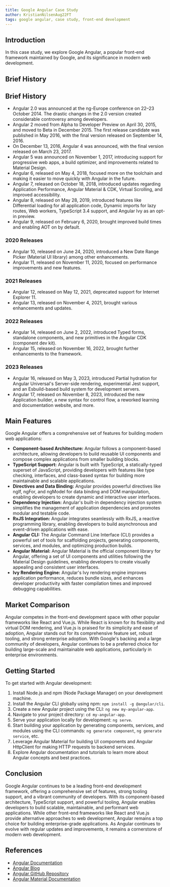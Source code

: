 ```yaml
---
title: Google Angular Case Study
author: KristianNilsenAug22FT
tags: google angular, case study, front-end development
---
```


## Introduction

In this case study, we explore Google Angular, a popular front-end framework maintained by Google, and its significance in modern web development.


## Brief History

## Brief History

- Angular 2.0 was announced at the ng-Europe conference on 22–23 October 2014. The drastic changes in the 2.0 version created considerable controversy among developers.
- Angular 2 moved from Alpha to Developer Preview on April 30, 2015, and moved to Beta in December 2015. The first release candidate was published in May 2016, with the final version released on September 14, 2016.
- On December 13, 2016, Angular 4 was announced, with the final version released on March 23, 2017.
- Angular 5 was announced on November 1, 2017, introducing support for progressive web apps, a build optimizer, and improvements related to Material Design.
- Angular 6, released on May 4, 2018, focused more on the toolchain and making it easier to move quickly with Angular in the future.
- Angular 7, released on October 18, 2018, introduced updates regarding Application Performance, Angular Material & CDK, Virtual Scrolling, and improved accessibility.
- Angular 8, released on May 28, 2019, introduced features like Differential loading for all application code, Dynamic imports for lazy routes, Web workers, TypeScript 3.4 support, and Angular Ivy as an opt-in preview.
- Angular 9, released on February 6, 2020, brought improved build times and enabling AOT on by default.

### 2020 Releases
- Angular 10, released on June 24, 2020, introduced a New Date Range Picker (Material UI library) among other enhancements.
- Angular 11, released on November 11, 2020, focused on performance improvements and new features.

### 2021 Releases
- Angular 12, released on May 12, 2021, deprecated support for Internet Explorer 11.
- Angular 13, released on November 4, 2021, brought various enhancements and updates.

### 2022 Releases
- Angular 14, released on June 2, 2022, introduced Typed forms, standalone components, and new primitives in the Angular CDK (component dev kit).
- Angular 15, released on November 16, 2022, brought further enhancements to the framework.

### 2023 Releases
- Angular 16, released on May 3, 2023, introduced Partial hydration for Angular Universal's Server-side rendering, experimental Jest support, and an Esbuild-based build system for development servers.
- Angular 17, released on November 8, 2023, introduced the new Application builder, a new syntax for control flow, a reworked learning and documentation website, and more.



## Main Features


Google Angular offers a comprehensive set of features for building modern web applications:

- **Component-based Architecture:** Angular follows a component-based architecture, allowing developers to build reusable UI components and compose complex applications from smaller building blocks.
- **TypeScript Support:** Angular is built with TypeScript, a statically-typed superset of JavaScript, providing developers with features like type checking, interfaces, and class-based syntax for building more maintainable and scalable applications.
- **Directives and Data Binding:** Angular provides powerful directives like ngIf, ngFor, and ngModel for data binding and DOM manipulation, enabling developers to create dynamic and interactive user interfaces.
- **Dependency Injection:** Angular's built-in dependency injection system simplifies the management of application dependencies and promotes modular and testable code.
- **RxJS Integration:** Angular integrates seamlessly with RxJS, a reactive programming library, enabling developers to build asynchronous and event-driven applications with ease.
- **Angular CLI:** The Angular Command Line Interface (CLI) provides a powerful set of tools for scaffolding projects, generating components, services, and modules, and optimizing production builds.
- **Angular Material:** Angular Material is the official component library for Angular, offering a set of UI components and utilities following the Material Design guidelines, enabling developers to create visually appealing and consistent user interfaces.
- **Ivy Rendering Engine:** Angular's Ivy rendering engine improves application performance, reduces bundle sizes, and enhances developer productivity with faster compilation times and improved debugging capabilities.


## Market Comparison


Angular competes in the front-end development space with other popular frameworks like React and Vue.js. While React is known for its flexibility and virtual DOM rendering, and Vue.js is praised for its simplicity and ease of adoption, Angular stands out for its comprehensive feature set, robust tooling, and strong enterprise adoption. With Google's backing and a large community of developers, Angular continues to be a preferred choice for building large-scale and maintainable web applications, particularly in enterprise environments.


## Getting Started

To get started with Angular development:

1. Install Node.js and npm (Node Package Manager) on your development machine.
2. Install the Angular CLI globally using npm: `npm install -g @angular/cli`.
3. Create a new Angular project using the CLI: `ng new my-angular-app`.
4. Navigate to your project directory: `cd my-angular-app`.
5. Serve your application locally for development: `ng serve`.
6. Start building your application by generating components, services, and modules using the CLI commands: `ng generate component`, `ng generate service`, etc.
7. Leverage Angular Material for building UI components and Angular HttpClient for making HTTP requests to backend services.
8. Explore Angular documentation and tutorials to learn more about Angular concepts and best practices.

## Conclusion

Google Angular continues to be a leading front-end development framework, offering a comprehensive set of features, strong tooling support, and a vibrant community of developers. With its component-based architecture, TypeScript support, and powerful tooling, Angular enables developers to build scalable, maintainable, and performant web applications. While other front-end frameworks like React and Vue.js provide alternative approaches to web development, Angular remains a top choice for building enterprise-grade applications. As Angular continues to evolve with regular updates and improvements, it remains a cornerstone of modern web development.

## References

- [Angular Documentation](https://angular.io/docs)
- [Angular Blog](https://blog.angular.io/)
- [Angular GitHub Repository](https://github.com/angular/angular)
- [Angular Material Documentation](https://material.angular.io/)


